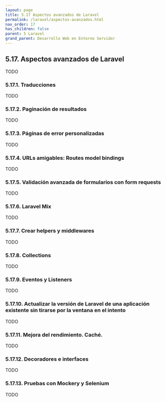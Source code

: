 ```yaml
---
layout: page
title: 5.17 Aspectos avanzados de Laravel
permalink: /laravel/aspectos-avanzados.html
nav_order: 17
has_children: false
parent: 5 Laravel
grand_parent: Desarrollo Web en Entorno Servidor
---
```


## 5.17. Aspectos avanzados de Laravel

TODO

### 5.17.1. Traducciones

TODO


### 5.17.2. Paginación de resultados

TODO


### 5.17.3. Páginas de error personalizadas

TODO


### 5.17.4. URLs amigables: Routes model bindings

TODO


### 5.17.5. Validación avanzada de formularios con form requests

TODO


### 5.17.6. Laravel Mix

TODO


### 5.17.7. Crear helpers y middlewares

TODO


### 5.17.8. Collections

TODO


### 5.17.9. Eventos y Listeners

TODO


### 5.17.10. Actualizar la versión de Laravel de una aplicación existente sin tirarse por la ventana en el intento

TODO


### 5.17.11. Mejora del rendimiento. Caché.

TODO


### 5.17.12. Decoradores e interfaces

TODO


### 5.17.13. Pruebas con Mockery y Selenium

TODO

